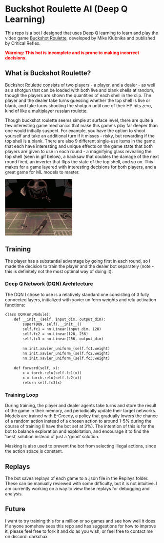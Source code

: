 # Buckshot Roulette AI (Deep Q Learning)

This repo is a bot I designed that uses Deep Q learning to learn and play the video game [Buckshot Roulette](https://store.steampowered.com/app/1944510/Buckshot_Roulette/), developed by Mike Klubnika and published by Critical Reflex. 

**<span style="color:red;">Warning: This bot is incomplete and is prone to making incorrect decisions.</span>**

## What is Buckshot Roulette?

Buckshot Roulette consists of two players - a player, and a dealer - as well as a shotgun that can be loaded with both live and blank shells at random, though the players are shown the quantities of each shell in the clip. The player and the dealer take turns guessing whether the top shell is live or blank, and take turns shooting the shotgun until one of their HP hits zero, kind of like a multiplayer russian roulette. 

Though buckshot roulette seems simple at surface level, there are quite a few interesting game mechanics that make this game's play far deeper than one would initially suspect. For example, you have the option to shoot yourself and take an additional turn if it misses - risky, but rewarding if the top shell is a blank. There are also 9 different single-use items in the game that each have interesting and unique effects on the game state that both players are given to use in each round - a magnifying glass revealing the top shell (seen in gif below), a hacksaw that doubles the damage of the next round fired, an inverter that flips the state of the top shell, and so on. This makes for a game layered with interesting decisions for both players, and a great game for ML models to master.

![Magnifying glasses gif](buckshot-roulette-magnifying-glass.gif)

## Training

The player has a substantial advantage by going first in each round, so I made the decision to train the player and the dealer bot separately (note - this is definitely not the most optimal way of doing it). 

### Deep Q Network (DQN) Architecture

The DQN I chose to use is a relatively standard one consisting of 3 fully connected layers, initialized with xavier uniform weights and relu activation functions:

```
class DQN(nn.Module):
    def __init__(self, input_dim, output_dim):
        super(DQN, self).__init__()
        self.fc1 = nn.Linear(input_dim, 128)
        self.fc2 = nn.Linear(128, 256)
        self.fc3 = nn.Linear(256, output_dim)

        nn.init.xavier_uniform_(self.fc1.weight)
        nn.init.xavier_uniform_(self.fc2.weight)
        nn.init.xavier_uniform_(self.fc3.weight)

    def forward(self, x):
        x = torch.relu(self.fc1(x))
        x = torch.relu(self.fc2(x))
        return self.fc3(x)
```

### Training Loop

During training, the player and dealer agents take turns and store the result of the game in their memory, and periodically update their target networks. Models are trained with E-Greedy, a policy that gradually lowers the chance of a random action instead of a chosen action to around 1-5% during the course of training (I have the bot set at 3%). The intention of this is for the bot to balance exploration and exploitation, and encourage it to find the 'best' solution instead of just a 'good' solution. 

Masking is also used to prevent the bot from selecting illegal actions, since the action space is constant. 

## Replays

The bot saves replays of each game to a .json file in the Replays folder. These can be manually reviewed with some difficulty, but it is not intuitive. I am currently working on a way to view these replays for debugging and analysis. 

## Future

I want to try training this for a million or so games and see how well it does. If anyone somehow sees this repo and has suggestions for how to improve it, please feel free to fork it and do as you wish, or feel free to contact me on discord: darkchax